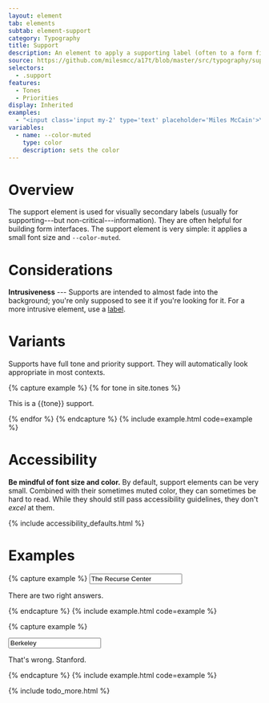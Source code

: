 ```yaml
---
layout: element
tab: elements
subtab: element-support
category: Typography
title: Support
description: An element to apply a supporting label (often to a form field)
source: https://github.com/milesmcc/a17t/blob/master/src/typography/support.css
selectors:
  - .support
features:
  - Tones
  - Priorities
display: Inherited
examples:
  - "<input class='input my-2' type='text' placeholder='Miles McCain'>\n<p class='support'>This is a support. Take note!</p>"
variables:
  - name: --color-muted
    type: color
    description: sets the color
---
```


# Overview

The support element is used for visually secondary labels (usually for supporting---but non-critical---information). They are often helpful for building form interfaces. The support element is very simple: it applies a small font size and `--color-muted`.

# Considerations

**Intrusiveness** --- Supports are intended to almost fade into the background; you're only supposed to see it if you're looking for it. For a more intrusive element, use a [label](/typography/label).

# Variants

Supports have full tone and priority support. They will automatically look appropriate in most contexts.

{% capture example %}
{% for tone in site.tones %}
<p class="support ~{{tone}} !low">This is a {{tone}} support.</p>
{% endfor %}
{% endcapture %}
{% include example.html code=example %}

# Accessibility

**Be mindful of font size and color.** By default, support elements can be very small. Combined with their sometimes muted color, they can sometimes be hard to read. While they should still pass accessibility guidelines, they don't _excel_ at them.

{% include accessibility_defaults.html %}

# Examples

{% capture example %}
<input class="input my-1" id="question" type="text" value="The Recurse Center">
<p class="support">There are two right answers.</p>
{% endcapture %}
{% include example.html code=example %}

{% capture example %}
<div class="~critical !low">
  <input class="input my-1" type="text" value="Berkeley">
  <p class="support">That's wrong. Stanford.</p>
</div>
{% endcapture %}
{% include example.html code=example %}

{% include todo_more.html %}